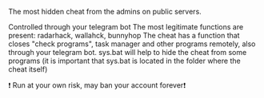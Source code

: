 The most hidden cheat from the admins on public servers.

Controlled through your telegram bot
The most legitimate functions are present: radarhack, wallahck, bunnyhop
The cheat has a function that closes "check programs", task manager and other programs remotely, also through your telegram bot.
sys.bat will help to hide the cheat from some programs (it is important that sys.bat is located in the folder where the cheat itself)

❗ Run at your own risk, may ban your account forever❗
